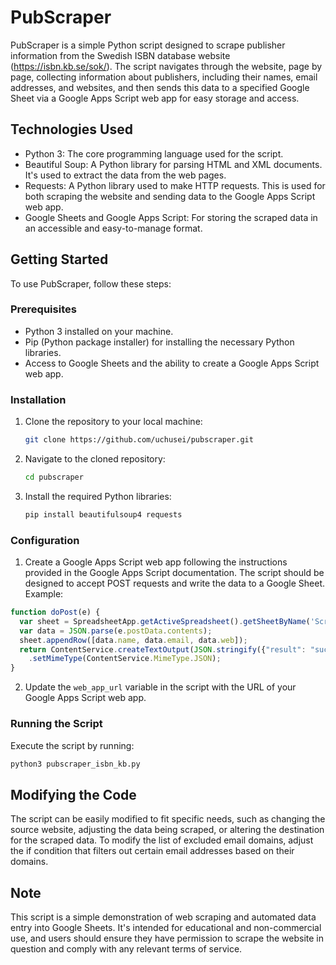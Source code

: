# PubScraper

PubScraper is a simple Python script designed to scrape publisher information from the Swedish ISBN database website (https://isbn.kb.se/sok/). The script navigates through the website, page by page, collecting information about publishers, including their names, email addresses, and websites, and then sends this data to a specified Google Sheet via a Google Apps Script web app for easy storage and access.

## Technologies Used

- Python 3: The core programming language used for the script.
- Beautiful Soup: A Python library for parsing HTML and XML documents. It's used to extract the data from the web pages.
- Requests: A Python library used to make HTTP requests. This is used for both scraping the website and sending data to the Google Apps Script web app.
- Google Sheets and Google Apps Script: For storing the scraped data in an accessible and easy-to-manage format.

## Getting Started

To use PubScraper, follow these steps:

### Prerequisites

- Python 3 installed on your machine.
- Pip (Python package installer) for installing the necessary Python libraries.
- Access to Google Sheets and the ability to create a Google Apps Script web app.

### Installation

1. Clone the repository to your local machine:
   ```sh
   git clone https://github.com/uchusei/pubscraper.git

2. Navigate to the cloned repository:
   ```sh
   cd pubscraper
   
3. Install the required Python libraries:
   ```sh
   pip install beautifulsoup4 requests

### Configuration

1. Create a Google Apps Script web app following the instructions provided in the Google Apps Script documentation. The script should be designed to accept POST requests and write the data to a Google Sheet. Example:
```javascript
function doPost(e) {
  var sheet = SpreadsheetApp.getActiveSpreadsheet().getSheetByName('Scraping');
  var data = JSON.parse(e.postData.contents);
  sheet.appendRow([data.name, data.email, data.web]);
  return ContentService.createTextOutput(JSON.stringify({"result": "success"}))
    .setMimeType(ContentService.MimeType.JSON);
}
```
2. Update the `web_app_url` variable in the script with the URL of your Google Apps Script web app.

### Running the Script
Execute the script by running:
   ```sh
   python3 pubscraper_isbn_kb.py
```

## Modifying the Code
The script can be easily modified to fit specific needs, such as changing the source website, adjusting the data being scraped, or altering the destination for the scraped data. To modify the list of excluded email domains, adjust the if condition that filters out certain email addresses based on their domains.

## Note
This script is a simple demonstration of web scraping and automated data entry into Google Sheets. It's intended for educational and non-commercial use, and users should ensure they have permission to scrape the website in question and comply with any relevant terms of service.
